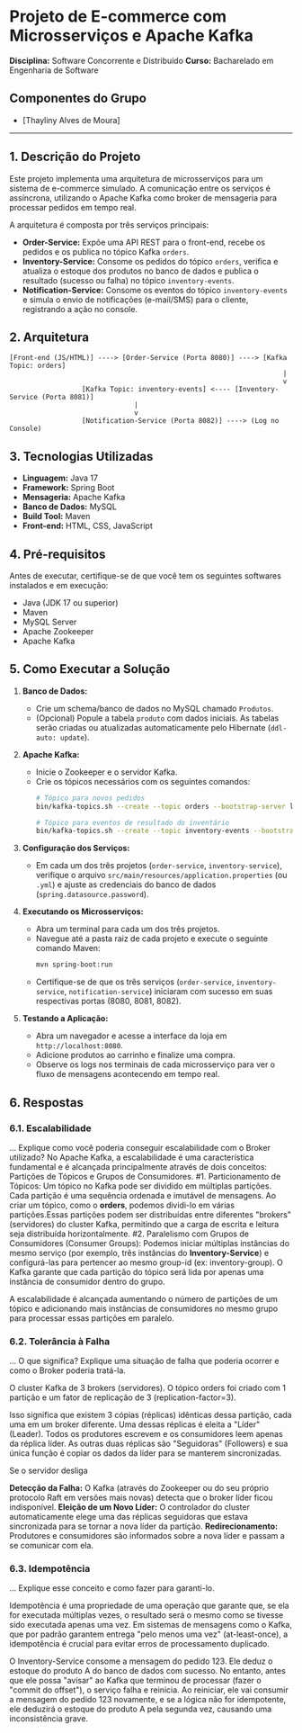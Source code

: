 # Projeto de E-commerce com Microsserviços e Apache Kafka

**Disciplina:** Software Concorrente e Distribuído
**Curso:** Bacharelado em Engenharia de Software

## Componentes do Grupo
* [Thayliny Alves de Moura]


---

## 1. Descrição do Projeto

Este projeto implementa uma arquitetura de microsserviços para um sistema de e-commerce simulado. A comunicação entre os serviços é assíncrona, utilizando o Apache Kafka como broker de mensageria para processar pedidos em tempo real.

A arquitetura é composta por três serviços principais:
* **Order-Service:** Expõe uma API REST para o front-end, recebe os pedidos e os publica no tópico Kafka `orders`.
* **Inventory-Service:** Consome os pedidos do tópico `orders`, verifica e atualiza o estoque dos produtos no banco de dados e publica o resultado (sucesso ou falha) no tópico `inventory-events`.
* **Notification-Service:** Consome os eventos do tópico `inventory-events` e simula o envio de notificações (e-mail/SMS) para o cliente, registrando a ação no console.

## 2. Arquitetura

```
[Front-end (JS/HTML)] ----> [Order-Service (Porta 8080)] ----> [Kafka Topic: orders]
                                                                    |
                                                                    v
                  [Kafka Topic: inventory-events] <---- [Inventory-Service (Porta 8081)]
                               |
                               v
                  [Notification-Service (Porta 8082)] ----> (Log no Console)

```

## 3. Tecnologias Utilizadas

* **Linguagem:** Java 17
* **Framework:** Spring Boot
* **Mensageria:** Apache Kafka
* **Banco de Dados:** MySQL
* **Build Tool:** Maven
* **Front-end:** HTML, CSS, JavaScript

## 4. Pré-requisitos

Antes de executar, certifique-se de que você tem os seguintes softwares instalados e em execução:
* Java (JDK 17 ou superior)
* Maven
* MySQL Server
* Apache Zookeeper
* Apache Kafka

## 5. Como Executar a Solução

1.  **Banco de Dados:**
    * Crie um schema/banco de dados no MySQL chamado `Produtos`.
    * (Opcional) Popule a tabela `produto` com dados iniciais. As tabelas serão criadas ou atualizadas automaticamente pelo Hibernate (`ddl-auto: update`).

2.  **Apache Kafka:**
    * Inicie o Zookeeper e o servidor Kafka.
    * Crie os tópicos necessários com os seguintes comandos:
      ```sh
      # Tópico para novos pedidos
      bin/kafka-topics.sh --create --topic orders --bootstrap-server localhost:9092 --partitions 3 --replication-factor 1

      # Tópico para eventos de resultado do inventário
      bin/kafka-topics.sh --create --topic inventory-events --bootstrap-server localhost:9092 --partitions 3 --replication-factor 1
      ```

3.  **Configuração dos Serviços:**
    * Em cada um dos três projetos (`order-service`, `inventory-service`), verifique o arquivo `src/main/resources/application.properties` (ou `.yml`) e ajuste as credenciais do banco de dados (`spring.datasource.password`).

4.  **Executando os Microsserviços:**
    * Abra um terminal para cada um dos três projetos.
    * Navegue até a pasta raiz de cada projeto e execute o seguinte comando Maven:
      ```sh
      mvn spring-boot:run
      ```
    * Certifique-se de que os três serviços (`order-service`, `inventory-service`, `notification-service`) iniciaram com sucesso em suas respectivas portas (8080, 8081, 8082).

5.  **Testando a Aplicação:**
    * Abra um navegador e acesse a interface da loja em `http://localhost:8080`.
    * Adicione produtos ao carrinho e finalize uma compra.
    * Observe os logs nos terminais de cada microsserviço para ver o fluxo de mensagens acontecendo em tempo real.

## 6. Respostas

### 6.1. Escalabilidade
... Explique como você poderia conseguir escalabilidade com o Broker utilizado?
No Apache Kafka, a escalabilidade é uma característica fundamental e é alcançada principalmente através de dois conceitos: Partições de Tópicos e Grupos de Consumidores.
#1. Particionamento de Tópicos: Um tópico no Kafka pode ser dividido em múltiplas partições. Cada partição é uma sequência ordenada e imutável de mensagens. Ao criar um tópico,
como o **orders**, podemos dividi-lo em várias partições.Essas partições podem ser distribuídas entre diferentes "brokers" (servidores) do cluster Kafka, 
permitindo que a carga de escrita e leitura seja distribuída horizontalmente.
#2. Paralelismo com Grupos de Consumidores (Consumer Groups): Podemos iniciar múltiplas instâncias do mesmo serviço (por exemplo, três instâncias do **Inventory-Service**) e 
configurá-las para pertencer ao mesmo group-id (ex: inventory-group). O Kafka garante que cada partição do tópico será lida por apenas uma instância de consumidor dentro do grupo.

A escalabilidade é alcançada aumentando o número de partições de um tópico e adicionando mais instâncias de consumidores no mesmo grupo para processar essas partições em paralelo.

### 6.2. Tolerância à Falha
... O que significa? Explique uma situação de falha que poderia ocorrer e como o Broker poderia tratá-la.

O cluster Kafka de 3 brokers (servidores). O tópico orders foi criado com 1 partição e um fator de replicação de 3 (replication-factor=3).

Isso significa que existem 3 cópias (réplicas) idênticas dessa partição, cada uma em um broker diferente.
Uma dessas réplicas é eleita a "Líder" (Leader). Todos os produtores escrevem e os consumidores leem apenas da réplica líder.
As outras duas réplicas são "Seguidoras" (Followers) e sua única função é copiar os dados da líder para se manterem sincronizadas.

Se o servidor desliga 

**Detecção da Falha:** O Kafka (através do Zookeeper ou do seu próprio protocolo Raft em versões mais novas) detecta que o broker líder ficou indisponível.
**Eleição de um Novo Líder:** O controlador do cluster automaticamente elege uma das réplicas seguidoras que estava sincronizada para se tornar a nova líder da partição.
**Redirecionamento:** Produtores e consumidores são informados sobre a nova líder e passam a se comunicar com ela.



### 6.3. Idempotência
... Explique esse conceito e como fazer para garanti-lo.

Idempotência é uma propriedade de uma operação que garante que, se ela for executada múltiplas vezes, o resultado será o mesmo como se tivesse sido executada apenas uma vez.
Em sistemas de mensagens como o Kafka, que por padrão garantem entrega "pelo menos uma vez" (at-least-once), a idempotência é crucial para evitar erros de processamento duplicado.

O Inventory-Service consome a mensagem do pedido 123. Ele deduz o estoque do produto A do banco de dados com sucesso. No entanto, antes que ele possa "avisar" ao Kafka que terminou 
de processar (fazer o "commit do offset"), o serviço falha e reinicia. Ao reiniciar, ele vai consumir a mensagem do pedido 123 novamente, e se a lógica não for idempotente, ele deduzirá
o estoque do produto A pela segunda vez, causando uma inconsistência grave.





